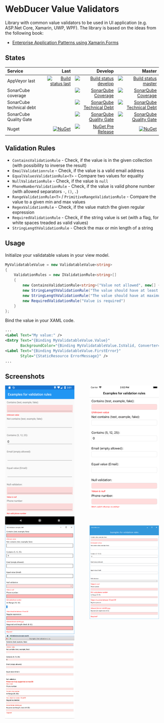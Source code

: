 # WebDucer Value Validators

Library with common value validators to be used in UI application (e.g. ASP.Net Core, Xamarin, UWP, WPF). The library is based on the ideas from the following book:

- [Enterprise Application Patterns using Xamarin.Forms](https://docs.microsoft.com/en-us/xamarin/xamarin-forms/enterprise-application-patterns/)

## States

| Service | Last | Develop | Master |
| :------ | ---: | ------: | -----: |
| AppVeyor last | [![Build status last](https://ci.appveyor.com/api/projects/status/of68gs43ggd5gyfs?svg=true)](https://ci.appveyor.com/project/WebDucer/wd-valuevalidators) | [![Build status develop](https://ci.appveyor.com/api/projects/status/of68gs43ggd5gyfs/branch/develop?svg=true)](https://ci.appveyor.com/project/WebDucer/wd-valuevalidators/branch/develop) | [![Build status master](https://ci.appveyor.com/api/projects/status/of68gs43ggd5gyfs/branch/master?svg=true)](https://ci.appveyor.com/project/WebDucer/wd-valuevalidators/branch/master)
| SonarCube coverage | | [![SonarQube Coverage](https://sonarcloud.io/api/project_badges/measure?branch=develop&project=WD.ValueValidators&metric=coverage)](https://sonarcloud.io/dashboard?branch=develop&id=WD.ValueValidators) | [![SonarQube Coverage](https://sonarcloud.io/api/project_badges/measure?project=WD.ValueValidators&metric=coverage)](https://sonarcloud.io/dashboard?id=WD.ValueValidators) |
| SonarCube technical debt | | [![SonarQube Technical Debt](https://sonarcloud.io/api/project_badges/measure?branch=develop&project=WD.ValueValidators&metric=sqale_index)](https://sonarcloud.io/dashboard?branch=develop&id=WD.ValueValidators) | [![SonarQube Technical Debt](https://sonarcloud.io/api/project_badges/measure?project=WD.ValueValidators&metric=sqale_index)](https://sonarcloud.io/dashboard?id=WD.ValueValidators) |
| SonarCube Quality Gate | | [![SonarQube Quality Gate](https://sonarcloud.io/api/project_badges/measure?branch=develop&project=WD.ValueValidators&metric=alert_status)](https://sonarcloud.io/dashboard?branch=develop&id=WD.ValueValidators) | [![SonarQube Quality Gate](https://sonarcloud.io/api/project_badges/measure?project=WD.ValueValidators&metric=alert_status)](https://sonarcloud.io/dashboard?id=WD.ValueValidators) |
| Nuget |  [![NuGet](https://img.shields.io/nuget/dt/WD.ValueValidators.svg)](https://www.nuget.org/packages/WD.ValueValidators) | [![NuGet Pre Release](https://img.shields.io/nuget/vpre/WD.ValueValidators.svg)](https://www.nuget.org/packages/WD.ValueValidators) | [![NuGet](https://img.shields.io/nuget/v/WD.ValueValidators.svg)](https://www.nuget.org/packages/WD.ValueValidators) |

## Validation Rules

- `ContainsValidationRule` - Check, if the value is in the given collection (with possibility to inverse the result)
- `EmailValidationrule` - Check, if the value is a valid email address
- `EqualValuesValidationRule<T>` - Compare two values for equality
- `NullValidationRule` - Check, if the value is `null`
- `PhoneNumberValidationRule` - Check, if the value is valid phone number (with allowed separators `-`, `()`, `.`)
- `RangeValidationRule<T>` / `PrimitiveRangeValidationRule` - Compare the value to a given min and max values
- `RegexValidationRule` - Check, if the value match the given regular expression
- `RequiredValidationRule` - Check, if the string value is set (with a flag, for white spaces treaded as valid values)
- `StringLengthValidationRule` - Check the max or min length of a string

## Usage

Initialize your validatable values in your view model.

```csharp
MyValidatableValue = new ValidatableValue<string>
{
    ValidationRules = new IValidationRule<string>[]
    {
        new ContainsValidationRule<string>("Value not allowed", new[] {"test", "example", "fake"}, true),
        new StringLengthValidationRule("The value should have at least 2 characters", 2, false),
        new StringLengthValidationRule("The value should have at maximum 16 charachters", 16),
        new RequiredValidationRule("Value is required")
    }
};
```

Bind the value in your XAML code.

```xml
...
<Label Text="My value:" />
<Entry Text="{Binding MyValidatableValue.Value}"
       BackgroundColor="{Binding MyValidatableValue.IsValid, Converter={StaticResource ValidationColorConverter}}"/>
<Label Text="{Binding MyValidatableValue.FirstError}"
       Style="{StaticResource ErrorMessage}" />
...
```

## Screenshots

<img title="Android screenshot" alt="Android screenshot" src="docs/img/ScreenshotAndroid.png" style="max-width:45%;min-width:150px;"/>
<img title="iOS screenshot" alt="iOS screenshot"  src="docs/img/ScreenshotIos.png" style="max-width:45%;min-width:150px;float:right;"/>

<img title="UWP screenshot" alt="UWP screenshot" src="docs/img/ScreenshotUWP.png" style="max-width:45%;min-width:150px;"/>
<img title="WPF screenshot" alt="WPF screenshot"  src="docs/img/ScreenshotWPF.png" style="max-width:45%;min-width:150px;float:right;"/>

<img title="macOS screenshot" alt="macOS screenshot" src="docs/img/ScreenshotMacOs.png" style="max-width:45%;min-width:150px;"/>